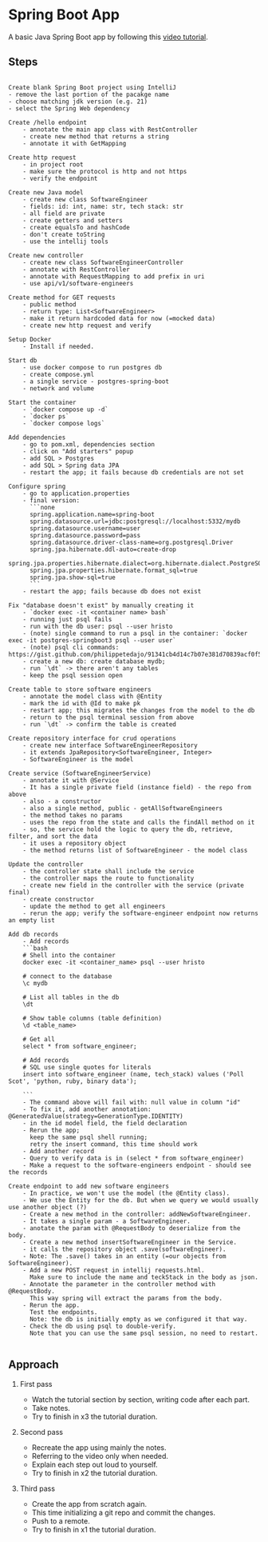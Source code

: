 # Spring Boot App

A basic Java Spring Boot app by following this [video tutorial](https://www.youtube.com/watch?v=Cw0J6jYJtzw).

## Steps
```text

Create blank Spring Boot project using IntelliJ
- remove the last portion of the pacakge name
- choose matching jdk version (e.g. 21)
- select the Spring Web dependency

Create /hello endpoint
    - annotate the main app class with RestController
    - create new method that returns a string
    - annotate it with GetMapping

Create http request
    - in project root
    - make sure the protocol is http and not https
    - verify the endpoint

Create new Java model
    - create new class SoftwareEngineer
    - fields: id: int, name: str, tech stack: str
    - all field are private
    - create getters and setters
    - create equalsTo and hashCode
    - don't create toString
    - use the intellij tools

Create new controller
    - create new class SoftwareEngineerController
    - annotate with RestController
    - annotate with RequestMapping to add prefix in uri
    - use api/v1/software-engineers

Create method for GET requests
    - public method
    - return type: List<SoftwareEngineer>
    - make it return hardcoded data for now (=mocked data)
    - create new http request and verify

Setup Docker
    - Install if needed.

Start db
    - use docker compose to run postgres db
    - create compose.yml
    - a single service - postgres-spring-boot
    - network and volume

Start the container
    - `docker compose up -d`
    - `docker ps`
    - `docker compose logs`

Add dependencies
    - go to pom.xml, dependencies section
    - click on "Add starters" popup
    - add SQL > Postgres
    - add SQL > Spring data JPA
    - restart the app; it fails because db credentials are not set

Configure spring
    - go to application.properties
    - final version:
      ```none
      spring.application.name=spring-boot
      spring.datasource.url=jdbc:postgresql://localhost:5332/mydb
      spring.datasource.username=user
      spring.datasource.password=pass
      spring.datasource.driver-class-name=org.postgresql.Driver
      spring.jpa.hibernate.ddl-auto=create-drop
      spring.jpa.properties.hibernate.dialect=org.hibernate.dialect.PostgreSQLDialect
      spring.jpa.properties.hibernate.format_sql=true
      spring.jpa.show-sql=true
      ```
    - restart the app; fails because db does not exist

Fix "database doesn't exist" by manually creating it
    - `docker exec -it <container name> bash`
    - running just psql fails
    - run with the db user: psql --user hristo
    - (note) single command to run a psql in the container: `docker exec -it postgres-springboot3 psql --user user`
    - (note) psql cli commands: https://gist.github.com/philippetedajo/91341cb4d14c7b07e381d70839acf0f5
    - create a new db: create database mydb;
    - run `\dt` -> there aren't any tables
    - keep the psql session open

Create table to store software engineers
    - annotate the model class with @Entity
    - mark the id with @Id to make pk
    - restart app; this migrates the changes from the model to the db
    - return to the psql terminal session from above
    - run `\dt` -> confirm the table is created

Create repository interface for crud operations
    - create new interface SoftwareEngineerRepository
    - it extends JpaRepository<SoftwareEngineer, Integer>
    - SoftwareEngineer is the model

Create service (SoftwareEngineerService)
    - annotate it with @Service
    - It has a single private field (instance field) - the repo from above
    - also - a constructor
    - also a single method, public - getAllSoftwareEngineers
    - the method takes no params
    - uses the repo from the state and calls the findAll method on it
    - so, the service hold the logic to query the db, retrieve, filter, and sort the data
    - it uses a repository object
    - the method returns list of SoftwareEngineer - the model class

Update the controller
    - the controller state shall include the service
    - the controller maps the route to functionality
    - create new field in the controller with the service (private final)
    - create constructor
    - update the method to get all engineers
    - rerun the app; verify the software-engineer endpoint now returns an empty list

Add db records
    - Add records
    ```bash
    # Shell into the container
    docker exec -it <container_name> psql --user hristo

    # connect to the database
    \c mydb

    # List all tables in the db
    \dt

    # Show table columns (table definition)
    \d <table_name>

    # Get all
    select * from software_engineer;

    # Add records
    # SQL use single quotes for literals
    insert into software_engineer (name, tech_stack) values ('Poll Scot', 'python, ruby, binary data');

    ```
    - The command above will fail with: null value in column "id"
    - To fix it, add another annotation: @GeneratedValue(strategy=GenerationType.IDENTITY)
    - in the id model field, the field declaration
    - Rerun the app;
      keep the same psql shell running;
      retry the insert command, this time should work
    - Add another record
    - Query to verify data is in (select * from software_engineer)
    - Make a request to the software-engineers endpoint - should see the records

Create endpoint to add new software engineers
    - In practice, we won't use the model (the @Entity class).
    - We use the Entity for the db. But when we query we would usually use another object (?)
    - Create a new method in the controller: addNewSoftwareEngineer.
    - It takes a single param - a SoftwareEngineer.
    - anotate the param with @RequestBody to deserialize from the body.
    - Create a new method insertSoftwareEngineer in the Service.
    - it calls the repository object .save(softwareEngineer).
    - Note: The .save() takes in an entity (=our objects from SoftwareEngineer).
    - Add a new POST request in intellij requests.html.
      Make sure to include the name and teckStack in the body as json.
    - Annotate the parameter in the controller method with @RequestBody.
      This way spring will extract the params from the body.
    - Rerun the app.
      Test the endpoints.
      Note: the db is initially empty as we configured it that way.
    - Check the db using psql to double-verify.
      Note that you can use the same psql session, no need to restart.


```


## Approach

1. First pass
   - Watch the tutorial section by section, writing code after each part.
   - Take notes.
   - Try to finish in x3 the tutorial duration.

1. Second pass
   - Recreate the app using mainly the notes.
   - Referring to the video only when needed.
   - Explain each step out loud to yourself.
   - Try to finish in x2 the tutorial duration.

1. Third pass
   - Create the app from scratch again.
   - This time initializing a git repo and commit the changes.
   - Push to a remote.
   - Try to finish in x1 the tutorial duration.
